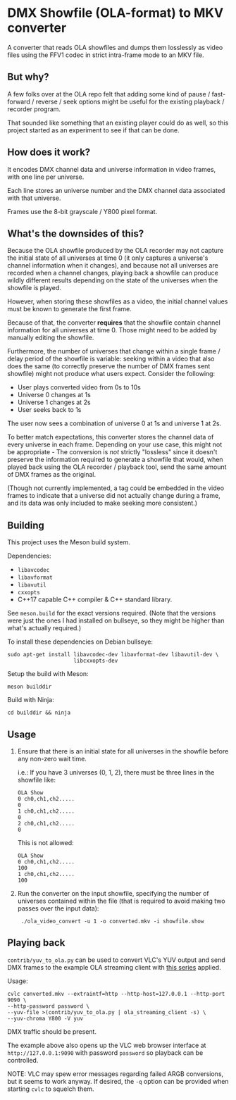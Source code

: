 # DMX Showfile (OLA-format) to MKV converter

A converter that reads OLA showfiles and dumps them losslessly as video files
using the FFV1 codec in strict intra-frame mode to an MKV file.

## But why?

A few folks over at the OLA repo felt that adding some kind of pause 
/ fast-forward / reverse / seek options might be useful for the existing
playback / recorder program.

That sounded like something that an existing player could do as well, so
this project started as an experiment to see if that can be done.

## How does it work?

It encodes DMX channel data and universe information in video frames, with
one line per universe.

Each line stores an universe number and the DMX channel
data associated with that universe. 

Frames use the 8-bit grayscale / Y800 pixel format. 

## What's the downsides of this?

Because the OLA showfile produced by the OLA recorder may not capture the
initial state of all universes at time 0 (it only captures a universe's channel
information when it changes), and because not all universes are recorded when 
a channel changes, playing back a showfile can produce wildly different results
depending on the state of the universes when the showfile is played.

However, when storing these showfiles as a video, the initial channel values
must be known to generate the first frame. 

Because of that, the converter
**requires** that the showfile contain channel information for all universes
at time 0. Those might need to be added by manually editing the showfile.

Furthermore, the number of universes that change within a single frame / delay
period of the showfile is variable: seeking within a video that also does
the same (to correctly preserve the number of DMX frames sent showfile) might
not produce what users expect. Consider the following:

- User plays converted video from 0s to 10s
- Universe 0 changes at 1s
- Universe 1 changes at 2s
- User seeks back to 1s

The user now sees a combination of universe 0 at 1s and universe 1 at 2s.

To better match expectations, this converter stores the channel
data of every universe in each frame. Depending on your use case, this might
not be appropriate - The conversion is *not* strictly "lossless" since it 
doesn't preserve the information required to generate a showfile that would, 
when played back using the OLA recorder / playback tool, 
send the same amount of DMX frames as the original.

(Though not currently implemented, a tag could be
embedded in the video frames to indicate that a universe did not actually
change during a frame, and its data was only included to make seeking
more consistent.)

## Building

This project uses the Meson build system.

Dependencies:

- `libavcodec`
- `libavformat`
- `libavutil`
- `cxxopts`
- C++17 capable C++ compiler & C++ standard library.

See `meson.build` for the exact versions required. (Note that the versions were
just the ones I had installed on bullseye, so they might be higher than
what's actually required.)

To install these dependencies on Debian bullseye:

```terminal
sudo apt-get install libavcodec-dev libavformat-dev libavutil-dev \
                     libcxxopts-dev
```

Setup the build with Meson:

```terminal
meson builddir
```

Build with Ninja:

```terminal
cd builddir && ninja
```

## Usage

1. Ensure that there is an initial state for all universes in the showfile
   before any non-zero wait time.

   i.e.: If you have 3 universes (0, 1, 2), there must be three lines in 
   the showfile like:

   ```
   OLA Show
   0 ch0,ch1,ch2.....
   0
   1 ch0,ch1,ch2.....
   0
   2 ch0,ch1,ch2.....
   0
   ```

   This is not allowed:

   ```
   OLA Show
   0 ch0,ch1,ch2.....
   100
   1 ch0,ch1,ch2.....
   100
   ```

2. Run the converter on the input showfile, specifying the number of universes
   contained within the file (that is required to avoid making two passes over
   the input data):
   
   ```terminal
    ./ola_video_convert -u 1 -o converted.mkv -i showfile.show
   ```

## Playing back

`contrib/yuv_to_ola.py` can be used to convert VLC's YUV output and send DMX
frames to the example OLA streaming client with
[this series](https://github.com/OpenLightingProject/ola/pull1683) applied.

Usage:

```terminal
cvlc converted.mkv --extraintf=http --http-host=127.0.0.1 --http-port 9090 \
--http-password password \
--yuv-file >(contrib/yuv_to_ola.py | ola_streaming_client -s) \
--yuv-chroma Y800 -V yuv
```

DMX traffic should be present.

The example above also opens up the VLC web browser interface at 
`http://127.0.0.1:9090` with password `password` so playback can be
controlled. 

NOTE: VLC may spew error messages regarding failed ARGB conversions, but it
seems to work anyway. If desired, the `-q` option can be provided when starting
`cvlc` to squelch them.
